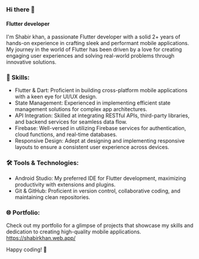 ### Hi there 👋 
#### Flutter developer
I'm Shabir khan, a passionate Flutter developer with a solid 2+ years of hands-on experience in crafting sleek and 
performant mobile applications. My journey in the world of Flutter has been driven by a love for creating engaging
user experiences and solving real-world problems through innovative solutions.

### 🔧 Skills:
- Flutter & Dart: Proficient in building cross-platform mobile applications with a keen eye for UI/UX design.
- State Management: Experienced in implementing efficient state management solutions for complex app architectures.
- API Integration: Skilled at integrating RESTful APIs, third-party libraries, and backend services for seamless data flow.
- Firebase: Well-versed in utilizing Firebase services for authentication, cloud functions, and real-time databases.
- Responsive Design: Adept at designing and implementing responsive layouts to ensure a consistent user experience across devices.

### 🛠️ Tools & Technologies:
- Android Studio: My preferred IDE for Flutter development, maximizing productivity with extensions and plugins.
- Git & GitHub: Proficient in version control, collaborative coding, and maintaining clean repositories.

### 🌐 Portfolio:
Check out my portfolio for a glimpse of projects that showcase my skills and dedication to 
creating high-quality mobile applications. https://shabirkhan.web.app/

Happy coding! 🚀


<!--
**Infoshabirkhan/Infoshabirkhan** is a ✨ _special_ ✨ repository because its `README.md` (this file) appears on your GitHub profile.

Here are some ideas to get you started:

- 🔭 I’m currently working on ...
- 🌱 I’m currently learning ...
- 👯 I’m looking to collaborate on ...
- 🤔 I’m looking for help with ...
- 💬 Ask me about ...
- 📫 How to reach me: ...
- 😄 Pronouns: ...
- ⚡ Fun fact: ...
-->
